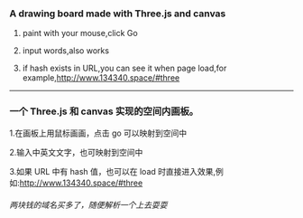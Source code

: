

### A drawing board made with Three.js and canvas

1. paint with your mouse,click Go 

2. input words,also works

3. if hash exists in URL,you can see  it when page load,for example,http://www.134340.space/#three




--------------------------------------------------





### 一个 Three.js 和 canvas 实现的空间内画板。

1.在画板上用鼠标画画，点击 go 可以映射到空间中

2.输入中英文文字，也可映射到空间中

3.如果 URL 中有 hash 值，也可以在 load 时直接进入效果,例如:http://www.134340.space/#three

###### 两块钱的域名买多了，随便解析一个上去耍耍



